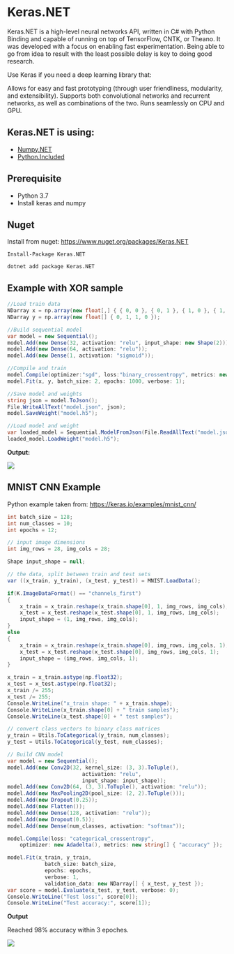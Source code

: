 # Keras.NET

Keras.NET is a high-level neural networks API, written in C# with Python Binding and capable of running on top of TensorFlow, CNTK, or Theano. It was developed with a focus on enabling fast experimentation. Being able to go from idea to result with the least possible delay is key to doing good research.

Use Keras if you need a deep learning library that:

Allows for easy and fast prototyping (through user friendliness, modularity, and extensibility).
Supports both convolutional networks and recurrent networks, as well as combinations of the two.
Runs seamlessly on CPU and GPU.

## Keras.NET is using:

* [Numpy.NET](https://github.com/SciSharp/Numpy.NET)
* [Python.Included](https://github.com/henon/Python.Included)

## Prerequisite
* Python 3.7
* Install keras and numpy

## Nuget

Install from nuget: https://www.nuget.org/packages/Keras.NET

```
Install-Package Keras.NET
```

```
dotnet add package Keras.NET
```


## Example with XOR sample

```csharp
//Load train data
NDarray x = np.array(new float[,] { { 0, 0 }, { 0, 1 }, { 1, 0 }, { 1, 1 } });
NDarray y = np.array(new float[] { 0, 1, 1, 0 });

//Build sequential model
var model = new Sequential();
model.Add(new Dense(32, activation: "relu", input_shape: new Shape(2)));
model.Add(new Dense(64, activation: "relu"));
model.Add(new Dense(1, activation: "sigmoid"));

//Compile and train
model.Compile(optimizer:"sgd", loss:"binary_crossentropy", metrics: new string[] { "accuracy" });
model.Fit(x, y, batch_size: 2, epochs: 1000, verbose: 1);

//Save model and weights
string json = model.ToJson();
File.WriteAllText("model.json", json);
model.SaveWeight("model.h5");

//Load model and weight
var loaded_model = Sequential.ModelFromJson(File.ReadAllText("model.json"));
loaded_model.LoadWeight("model.h5");
```

**Output:**

![](https://raw.githubusercontent.com/SciSharp/Keras.NET/master/Images/XOR_Output.PNG)

## MNIST CNN Example

Python example taken from: https://keras.io/examples/mnist_cnn/

```csharp
int batch_size = 128;
int num_classes = 10;
int epochs = 12;

// input image dimensions
int img_rows = 28, img_cols = 28;

Shape input_shape = null;

// the data, split between train and test sets
var ((x_train, y_train), (x_test, y_test)) = MNIST.LoadData();

if(K.ImageDataFormat() == "channels_first")
{
    x_train = x_train.reshape(x_train.shape[0], 1, img_rows, img_cols);
    x_test = x_test.reshape(x_test.shape[0], 1, img_rows, img_cols);
    input_shape = (1, img_rows, img_cols);
}
else
{
    x_train = x_train.reshape(x_train.shape[0], img_rows, img_cols, 1);
    x_test = x_test.reshape(x_test.shape[0], img_rows, img_cols, 1);
    input_shape = (img_rows, img_cols, 1);
}

x_train = x_train.astype(np.float32);
x_test = x_test.astype(np.float32);
x_train /= 255;
x_test /= 255;
Console.WriteLine("x_train shape: " + x_train.shape);
Console.WriteLine(x_train.shape[0] + " train samples");
Console.WriteLine(x_test.shape[0] + " test samples");

// convert class vectors to binary class matrices
y_train = Utils.ToCategorical(y_train, num_classes);
y_test = Utils.ToCategorical(y_test, num_classes);

// Build CNN model
var model = new Sequential();
model.Add(new Conv2D(32, kernel_size: (3, 3).ToTuple(),
                        activation: "relu",
                        input_shape: input_shape));
model.Add(new Conv2D(64, (3, 3).ToTuple(), activation: "relu"));
model.Add(new MaxPooling2D(pool_size: (2, 2).ToTuple()));
model.Add(new Dropout(0.25));
model.Add(new Flatten());
model.Add(new Dense(128, activation: "relu"));
model.Add(new Dropout(0.5));
model.Add(new Dense(num_classes, activation: "softmax"));

model.Compile(loss: "categorical_crossentropy",
    optimizer: new Adadelta(), metrics: new string[] { "accuracy" });

model.Fit(x_train, y_train,
            batch_size: batch_size,
            epochs: epochs,
            verbose: 1,
            validation_data: new NDarray[] { x_test, y_test });
var score = model.Evaluate(x_test, y_test, verbose: 0);
Console.WriteLine("Test loss:", score[0]);
Console.WriteLine("Test accuracy:", score[1]);
```

**Output**

Reached 98% accuracy within 3 epoches.

![](https://raw.githubusercontent.com/SciSharp/Keras.NET/master/Images/MNIST_Output.PNG)
